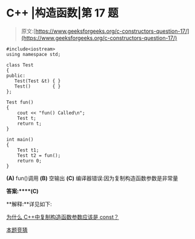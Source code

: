 # C++ |构造函数|第 17 题

> 原文:[https://www.geeksforgeeks.org/c-constructors-question-17/](https://www.geeksforgeeks.org/c-constructors-question-17/)

```
#include<iostream>
using namespace std;

class Test
{
public:
   Test(Test &t) { }
   Test()        { }
};

Test fun()
{
    cout << "fun() Called\n";
    Test t;
    return t;
}

int main()
{
    Test t1;
    Test t2 = fun();
    return 0;
}
```

**(A)** fun()调用
**(B)** 空输出
**(C)** 编译器错误:因为复制构造函数参数是非常量

**答案:****(C)**

**解释:**详见如下:

[为什么 C++中复制构造函数参数应该是 const？](https://www.geeksforgeeks.org/copy-constructor-argument-const/)

[本题竞猜](https://www.geeksforgeeks.org/quiz-corner-gq/)